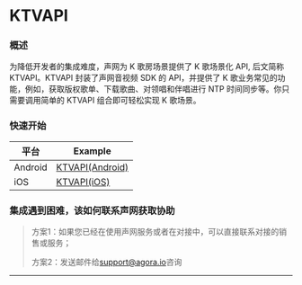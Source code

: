 # KTVAPI

### 概述

为降低开发者的集成难度，声网为 K 歌房场景提供了 K 歌场景化 API, 后文简称 KTVAPI。KTVAPI 封装了声网音视频 SDK 的 API，并提供了 K 歌业务常见的功能，例如，获取版权歌单、下载歌曲、对领唱和伴唱进行 NTP 时间同步等。你只需要调用简单的 KTVAPI 组合即可轻松实现 K 歌场景。

### 快速开始

| 平台     | Example                   |
|---------|------------------------|
| Android | [KTVAPI(Android)](KTVAPI/Android) |
| iOS     | [KTVAPI(iOS)](KTVAPI/iOS) |

### 集成遇到困难，该如何联系声网获取协助

> 方案1：如果您已经在使用声网服务或者在对接中，可以直接联系对接的销售或服务；
> 
> 方案2：发送邮件给[support@agora.io](mailto:support@agora.io)咨询

---
